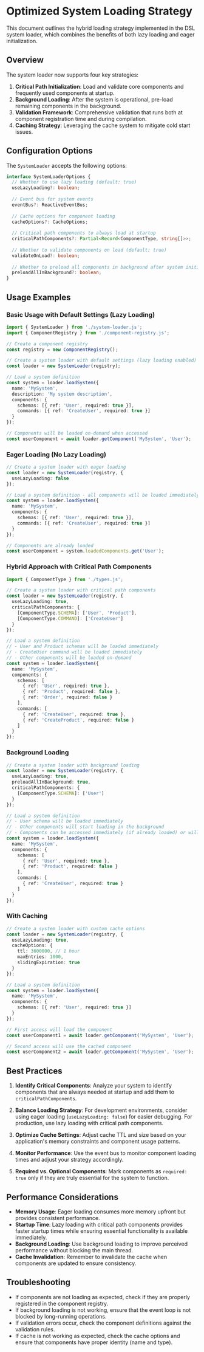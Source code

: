 # Optimized System Loading Strategy

This document outlines the hybrid loading strategy implemented in the DSL system loader, which combines the benefits of both lazy loading and eager initialization.

## Overview

The system loader now supports four key strategies:

1. **Critical Path Initialization**: Load and validate core components and frequently used components at startup.
2. **Background Loading**: After the system is operational, pre-load remaining components in the background.
3. **Validation Framework**: Comprehensive validation that runs both at component registration time and during compilation.
4. **Caching Strategy**: Leveraging the cache system to mitigate cold start issues.

## Configuration Options

The `SystemLoader` accepts the following options:

```typescript
interface SystemLoaderOptions {
  // Whether to use lazy loading (default: true)
  useLazyLoading?: boolean;
  
  // Event bus for system events
  eventBus?: ReactiveEventBus;
  
  // Cache options for component loading
  cacheOptions?: CacheOptions;
  
  // Critical path components to always load at startup
  criticalPathComponents?: Partial<Record<ComponentType, string[]>>;
  
  // Whether to validate components on load (default: true)
  validateOnLoad?: boolean;
  
  // Whether to preload all components in background after system initialization (default: false)
  preloadAllInBackground?: boolean;
}
```

## Usage Examples

### Basic Usage with Default Settings (Lazy Loading)

```typescript
import { SystemLoader } from './system-loader.js';
import { ComponentRegistry } from './component-registry.js';

// Create a component registry
const registry = new ComponentRegistry();

// Create a system loader with default settings (lazy loading enabled)
const loader = new SystemLoader(registry);

// Load a system definition
const system = loader.loadSystem({
  name: 'MySystem',
  description: 'My system description',
  components: {
    schemas: [{ ref: 'User', required: true }],
    commands: [{ ref: 'CreateUser', required: true }]
  }
});

// Components will be loaded on-demand when accessed
const userComponent = await loader.getComponent('MySystem', 'User');
```

### Eager Loading (No Lazy Loading)

```typescript
// Create a system loader with eager loading
const loader = new SystemLoader(registry, {
  useLazyLoading: false
});

// Load a system definition - all components will be loaded immediately
const system = loader.loadSystem({
  name: 'MySystem',
  components: {
    schemas: [{ ref: 'User', required: true }],
    commands: [{ ref: 'CreateUser', required: true }]
  }
});

// Components are already loaded
const userComponent = system.loadedComponents.get('User');
```

### Hybrid Approach with Critical Path Components

```typescript
import { ComponentType } from './types.js';

// Create a system loader with critical path components
const loader = new SystemLoader(registry, {
  useLazyLoading: true,
  criticalPathComponents: {
    [ComponentType.SCHEMA]: ['User', 'Product'],
    [ComponentType.COMMAND]: ['CreateUser']
  }
});

// Load a system definition
// - User and Product schemas will be loaded immediately
// - CreateUser command will be loaded immediately
// - Other components will be loaded on-demand
const system = loader.loadSystem({
  name: 'MySystem',
  components: {
    schemas: [
      { ref: 'User', required: true },
      { ref: 'Product', required: false },
      { ref: 'Order', required: false }
    ],
    commands: [
      { ref: 'CreateUser', required: true },
      { ref: 'CreateProduct', required: false }
    ]
  }
});
```

### Background Loading

```typescript
// Create a system loader with background loading
const loader = new SystemLoader(registry, {
  useLazyLoading: true,
  preloadAllInBackground: true,
  criticalPathComponents: {
    [ComponentType.SCHEMA]: ['User']
  }
});

// Load a system definition
// - User schema will be loaded immediately
// - Other components will start loading in the background
// - Components can be accessed immediately (if already loaded) or will be loaded on-demand
const system = loader.loadSystem({
  name: 'MySystem',
  components: {
    schemas: [
      { ref: 'User', required: true },
      { ref: 'Product', required: false }
    ],
    commands: [
      { ref: 'CreateUser', required: true }
    ]
  }
});
```

### With Caching

```typescript
// Create a system loader with custom cache options
const loader = new SystemLoader(registry, {
  useLazyLoading: true,
  cacheOptions: {
    ttl: 3600000, // 1 hour
    maxEntries: 1000,
    slidingExpiration: true
  }
});

// Load a system definition
const system = loader.loadSystem({
  name: 'MySystem',
  components: {
    schemas: [{ ref: 'User', required: true }]
  }
});

// First access will load the component
const userComponent1 = await loader.getComponent('MySystem', 'User');

// Second access will use the cached component
const userComponent2 = await loader.getComponent('MySystem', 'User');
```

## Best Practices

1. **Identify Critical Components**: Analyze your system to identify components that are always needed at startup and add them to `criticalPathComponents`.

2. **Balance Loading Strategy**: For development environments, consider using eager loading (`useLazyLoading: false`) for easier debugging. For production, use lazy loading with critical path components.

3. **Optimize Cache Settings**: Adjust cache TTL and size based on your application's memory constraints and component usage patterns.

4. **Monitor Performance**: Use the event bus to monitor component loading times and adjust your strategy accordingly.

5. **Required vs. Optional Components**: Mark components as `required: true` only if they are truly essential for the system to function.

## Performance Considerations

- **Memory Usage**: Eager loading consumes more memory upfront but provides consistent performance.
- **Startup Time**: Lazy loading with critical path components provides faster startup times while ensuring essential functionality is available immediately.
- **Background Loading**: Use background loading to improve perceived performance without blocking the main thread.
- **Cache Invalidation**: Remember to invalidate the cache when components are updated to ensure consistency.

## Troubleshooting

- If components are not loading as expected, check if they are properly registered in the component registry.
- If background loading is not working, ensure that the event loop is not blocked by long-running operations.
- If validation errors occur, check the component definitions against the validation rules.
- If cache is not working as expected, check the cache options and ensure that components have proper identity (name and type). 